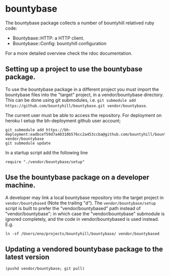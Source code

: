 # bountybase

The bountybase package collects a number of bountyhill relatived ruby code:

- Bountybase::HTTP: a HTTP client. 
- Bountybase::Config: bountyhill configuration

For a more detailed overview check the rdoc documentation.

## Setting up a project to use the bountybase package.

To use the bountybase package in a different project you must import the bountybase files into the "target" project,
in a vendor/bountybase directory. This can be done using git submodules, i.e. `git submodule add https://github.com/bountyhill/bountybase.git vendor/bountybase`.

The current user must be able to access the repository. For deployment on heroku I setup the bh-deployment github user account;

    git submodule add https://bh-deployment:eadbcef59d7a40310b576cc2a453ccba@github.com/bountyhill/bountybase.git vendor/bountybase
    git submodule update

In a startup script add the following line

    require "./vendor/bountybase/setup"

## Use the bountybase package on a developer machine.

A developer may link a local bountybase repository into the target project in `vendor/bountybased` (Note the trailing "d"). The `vendor/bountybase/setup` script is built to prefer the "vendor/bountybased" path instead of "vendor/bountybase"; in which case
the "vendor/bountybase" submodule is ignored completely, and the code in vendor/bountybased is used instead. E.g.

    ln -sf /Users/eno/projects/bountyhill/bountybase/ vendor/bountybased

## Updating a vendored bountybase package to the latest version

    (pushd vendor/bountybase; git pull)